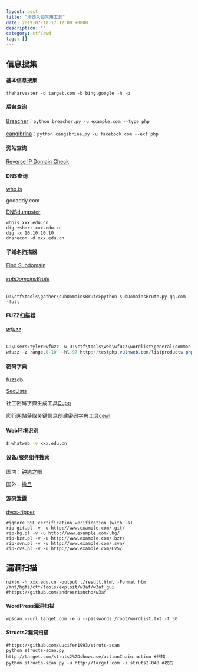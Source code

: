 ```yaml
---
layout: post
title: "渗透入侵常用工具"
date: 2019-07-18 17:12:09 +0800
description: ""
category: ctf/awd
tags: []
---
```


## 信息搜集

#### 基本信息搜集

```
theharvester -d target.com -b bing,google -h -p
```

#### 后台查询

[Breacher](https://github.com/s0md3v/Breacher)：`python breacher.py -u example.com --type php`

[cangibrina](https://github.com/fnk0c/cangibrina)：`python cangibrina.py -u facebook.com --ext php`

#### 旁站查询

[Reverse IP Domain Check](https://www.yougetsignal.com/tools/web-sites-on-web-server/)

#### DNS查询

[who.is](https://who.is)

godaddy.com

[DNSdumpster](https://dnsdumpster.com/ )

```shell
whois xxx.edu.cn
dig +short xxx.edu.cn
dig -x 10.10.10.10
dnsrecon -d xxx.edu.cn
```

#### 子域名扫描器

[Find Subdomain](https://findsubdomains.com/)

###### [subDomainsBrute](https://github.com/lijiejie/subDomainsBrute)

```
D:\ctf\tools\gather\subDomainsBrute>python subDomainsBrute.py qq.com --full
```

#### FUZZ扫描器

###### [wfuzz](https://github.com/xmendez/wfuzz)

```powershell
C:\Users\tyler>wfuzz -w D:\ctf\tools\web\wfuzz\wordlist\general\common.txt -w D:\ctf\tools\web\wfuzz\wordlist\general\common.txt -w D:\ctf\tools\web\wfuzz\wordlist\general\extensions_common.txt --hc 404 http://testphp.vulnweb.com/FUZZ/FUZ2ZFUZ3Z #FUZZ url（FUZnZ，其中n代表了payload的序号）
wfuzz -z range,0-10 --hl 97 http://testphp.vulnweb.com/listproducts.php?cat=FUZZ #FUZZ参数
```

#### 密码字典

[fuzzdb](https://github.com/fuzzdb-project/fuzzdb)

[SecLists](https://github.com/danielmiessler/SecLists)

社工密码字典生成工具[Cupp](https://github.com/Mebus/cupp)

爬行网站获取关键信息创建密码字典工具[cewl](http://digi.ninja/projects/cewl.php)

#### Web环境识别

```sh
$ whatweb -v xxx.edu.cn
```

#### 设备/服务组件搜索

国内：[钟馗之眼](https://www.zoomeye.org/)

国外：[撒旦](https://www.shodan.io)

#### 源码泄露

[dvcs-ripper](https://github.com/kost/dvcs-ripper)

```
#ignore SSL certification verification (with -s)
rip-git.pl -v -u http://www.example.com/.git/
rip-hg.pl -v -u http://www.example.com/.hg/
rip-bzr.pl -v -u http://www.example.com/.bzr/
rip-svn.pl -v -u http://www.example.com/.svn/
rip-cvs.pl -v -u http://www.example.com/CVS/
```

## 漏洞扫描

```shell
nikto -h xxx.edu.cn -output ./result.html -Format htm
/mnt/hgfs/ctf/tools/exploit/w3af/w3af_gui #https://github.com/andresriancho/w3af
```

#### WordPress漏洞扫描

```shell
wpscan --url target.com -e u --passwords /root/wordlist.txt -t 50
```

#### Structs2漏洞扫描

```
#https://github.com/Lucifer1993/struts-scan
python structs-scan.py http://target.com/struts2%2Dshowcase/actionChain.action #扫描
python structs-scan.py -u http://target.com -i struts2-048 #攻击
```
